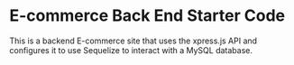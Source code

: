 # E-commerce Back End Starter Code
This is a backend E-commerce site that uses the xpress.js API and configures it to use Sequelize to interact with a MySQL database.
